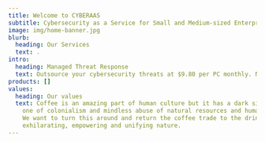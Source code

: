 ```yaml
---
title: Welcome to CYBERAAS
subtitle: Cybersecurity as a Service for Small and Medium-sized Enterprises
image: img/home-banner.jpg
blurb:
  heading: Our Services
  text: .
intro:
  heading: Managed Threat Response
  text: Outsource your cybersecurity threats at $9.80 per PC monthly. No contract.
products: []
values:
  heading: Our values
  text: Coffee is an amazing part of human culture but it has a dark side too –
    one of colonialism and mindless abuse of natural resources and human lives.
    We want to turn this around and return the coffee trade to the drink’s
    exhilarating, empowering and unifying nature.
---
```


